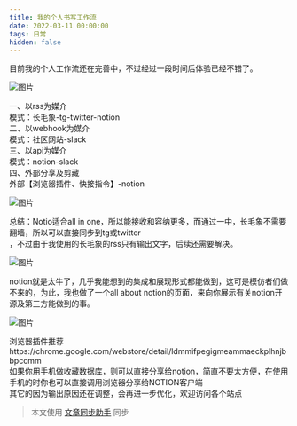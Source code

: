 ```yaml
---
title: 我的个人书写工作流
date: 2022-03-11 00:00:00
tags: 日常
hidden: false
---
```

<meta name="referrer" content="no-referrer" />
<!-- more -->

目前我的个人工作流还在完善中，不过经过一段时间后体验已经不错了。  

![图片](//i0.hdslb.com/bfs/article/f7f44f9a96291a09c86fb29e541d2f0eac0ebc5c.jpg)

  
一、以rss为媒介  
模式：长毛象-tg-twitter-notion  
二、以webhook为媒介  
模式：社区网站-slack  
三、以api为媒介  
模式：notion-slack  
四、外部分享及剪藏  
外部【浏览器插件、快接指令】-notion  

![图片](//i0.hdslb.com/bfs/article/d8c43ce6e51c7fd3ae969530cb2daa6d49a9cbad.jpg)

  
总结：Notio适合all in one，所以能接收和容纳更多，而通过一中，长毛象不需要翻墙，所以可以直接同步到tg或twitter  
，不过由于我使用的长毛象的rss只有输出文字，后续还需要解决。  

![图片](//i0.hdslb.com/bfs/article/24d421410f6258828ceafcbf2f49acdf899aef8c.jpg)

  
notion就是太牛了，几乎我能想到的集成和展现形式都能做到，这可是模仿者们做不来的，为此，我也做了一个all about
notion的页面，来向你展示有关notion开源及第三方能做到的事。  

![图片](//i0.hdslb.com/bfs/article/41e111f81bc14ac883b246442385ee1acf831a4d.jpg)

  
浏览器插件推荐https://chrome.google.com/webstore/detail/ldmmifpegigmeammaeckplhnjbbpccmm  
如果你用手机做收藏数据库，则可以直接分享给notion，简直不要太方便，在使用手机的时你也可以直接调用浏览器分享给NOTION客户端  
其它的因为输出原因还在调整，会再进一步优化，欢迎访问各个站点

> 本文使用 [文章同步助手](https://www.bilibili.com/read/cv10352009) 同步

